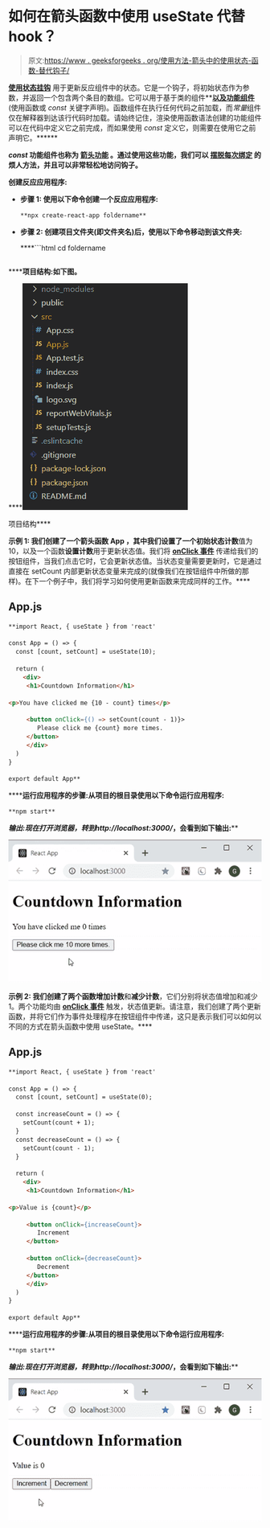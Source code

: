 # 如何在箭头函数中使用 useState 代替 hook？

> 原文:[https://www . geeksforgeeks . org/使用方法-箭头中的使用状态-函数-替代钩子/](https://www.geeksforgeeks.org/how-to-use-usestate-in-arrow-function-instead-of-hook/)

[**使用状态挂钩**](https://www.geeksforgeeks.org/what-is-usestate-in-react/) 用于更新反应组件中的状态。它是一个钩子，将初始状态作为参数，并返回一个包含两个条目的数组。它可以用于基于类的组件**[**以及功能组件**](https://www.geeksforgeeks.org/reactjs-class-based-components/)**[](https://www.geeksforgeeks.org/reactjs-functional-components/)**(使用函数或 *const* 关键字声明)。函数组件在执行任何代码之前加载，而*常量*组件仅在解释器到达该行代码时加载。请始终记住，渲染使用函数语法创建的功能组件可以在代码中定义它之前完成，而如果使用 *const* 定义它，则需要在使用它之前声明它。******

*****const* 功能组件也称为 [**箭头功能**](https://www.geeksforgeeks.org/arrow-functions-in-javascript/) 。通过使用这些功能，我们可以 [**摆脱每次绑定**](https://www.geeksforgeeks.org/how-to-avoid-binding-by-using-arrow-functions-in-callbacks-in-reactjs/) 的烦人方法，并且可以非常轻松地访问钩子。****

******创建反应应用程序:******

*   ******步骤 1:** 使用以下命令创建一个反应应用程序:****

    ```html
    **npx create-react-app foldername**
    ```

*   ******步骤 2:** 创建项目文件夹(即文件夹名)后，使用以下命令移动到该文件夹:****

     ****```html
    cd foldername
    ```**** 

******项目结构:**如下图。****

****![](img/f04ae0d8b722a9fff0bd9bd138b29c23.png)

项目结构**** 

******示例 1:** 我们创建了一个箭头函数 **App** ，其中我们设置了一个初始状态**计数**值为 10，以及一个函数**设置计数**用于更新状态值。我们将 [**onClick 事件**](https://www.geeksforgeeks.org/javascript-events/) 传递给我们的按钮组件，当我们点击它时，它会更新状态值。当状态变量需要更新时，它是通过直接在 setCount 内部更新状态变量来完成的(就像我们在按钮组件中所做的那样)。在下一个例子中，我们将学习如何使用更新函数来完成同样的工作。****

## ****App.js****

```html
**import React, { useState } from 'react'

const App = () => {
  const [count, setCount] = useState(10);

  return (
    <div>
     <h1>Countdown Information</h1>

<p>You have clicked me {10 - count} times</p>

     <button onClick={() => setCount(count - 1)}>
        Please click me {count} more times.
     </button>
     </div>
  )
}

export default App**
```

******运行应用程序的步骤:**从项目的根目录使用以下命令运行应用程序:****

```html
**npm start**
```

******输出:**现在打开浏览器，转到***http://localhost:3000/***，会看到如下输出:****

****![](img/8d120d5cb22840961f5dc4995697cd2d.png)****

******示例 2:** 我们创建了两个函数**增加计数**和**减少计数**，它们分别将状态值增加和减少 1。两个功能均由 [**onClick 事件**](https://www.geeksforgeeks.org/javascript-events/) 触发，状态值更新。请注意，我们创建了两个更新函数，并将它们作为事件处理程序在按钮组件中传递，这只是表示我们可以如何以不同的方式在箭头函数中使用 useState。****

## ****App.js****

```html
**import React, { useState } from 'react'

const App = () => {
  const [count, setCount] = useState(0);

  const increaseCount = () => {
    setCount(count + 1);
  }
  const decreaseCount = () => {
    setCount(count - 1); 
  }

  return (
    <div>
     <h1>Countdown Information</h1>

<p>Value is {count}</p>

     <button onClick={increaseCount}>
        Increment 
     </button>

     <button onClick={decreaseCount}>
        Decrement
     </button>
     </div>
  )
}

export default App**
```

******运行应用程序的步骤:**从项目的根目录使用以下命令运行应用程序:****

```html
**npm start**
```

******输出:**现在打开浏览器，转到***http://localhost:3000/***，会看到如下输出:****

****![](img/e93c8cd07747b5b7d65ccbfd3aac125c.png)****